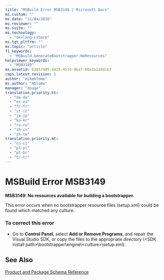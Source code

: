 ```yaml
---
title: "MSBuild Error MSB3149 | Microsoft Docs"
ms.custom: ""
ms.date: "11/04/2016"
ms.reviewer: ""
ms.suite: ""
ms.technology: 
  - "devlang-csharp"
ms.tgt_pltfrm: ""
ms.topic: "article"
f1_keywords: 
  - "MSBuild.GenerateBootstrapper.NoResources"
helpviewer_keywords: 
  - "MSB3149"
ms.assetid: 63857405-d420-457d-9ba7-80e1a2a9dcb7
caps.latest.revision: 5
author: "mikeblome"
ms.author: "mblome"
manager: "douge"
translation.priority.ht: 
  - "de-de"
  - "es-es"
  - "fr-fr"
  - "it-it"
  - "ja-jp"
  - "ko-kr"
  - "ru-ru"
  - "zh-cn"
  - "zh-tw"
translation.priority.mt: 
  - "cs-cz"
  - "pl-pl"
  - "pt-br"
  - "tr-tr"
---
```

# MSBuild Error MSB3149
**MSB3149: No resources available for building a bootstrapper.**  
  
 This error occurs when no bootstrapper resource files (setup.xml) could be found which matched any culture.  
  
### To correct this error  
  
-   Go to **Control Panel**, select **Add or Remove Programs**, and repair the Visual Studio SDK, or copy the files to the appropriate directory (\<SDK install path>\bootstrapper\engine\\<culture\>\setup.xml).  
  
## See Also  
 [Product and Package Schema Reference](../deployment/product-and-package-schema-reference.md)
